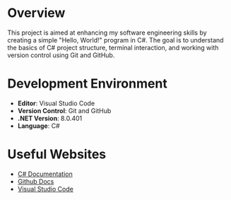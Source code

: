 # Overview

This project is aimed at enhancing my software engineering skills by creating a simple "Hello, World!" program in C#. The goal is to understand the basics of C# project structure, terminal interaction, and working with version control using Git and GitHub.

# Development Environment

* **Editor**: Visual Studio Code
* **Version Control**: Git and GitHub
* **.NET Version**: 8.0.401
* **Language**: C#

# Useful Websites

* [C# Documentation](https://learn.microsoft.com/en-us/dotnet/csharp/)
* [Github Docs](https://docs.github.com/en)
* [Visual Studio Code](https://code.visualstudio.com)